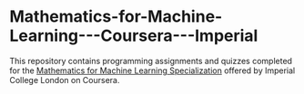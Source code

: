 # Mathematics-for-Machine-Learning---Coursera---Imperial

This repository contains programming assignments and quizzes completed for the <a href='https://www.coursera.org/specializations/mathematics-machine-learning'>Mathematics for Machine Learning Specialization</a> offered by Imperial College London on Coursera. 

